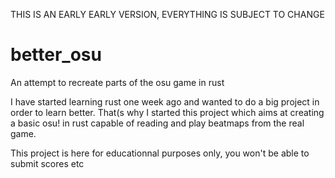 THIS IS AN EARLY EARLY VERSION, EVERYTHING IS SUBJECT TO CHANGE

# better_osu
An attempt to recreate parts of the osu game in rust

I have started learning rust one week ago and wanted to do a big project in order to learn better.
That(s why I started this project which aims at creating a basic osu! in rust capable of reading and play beatmaps from the real game.

This project is here for educationnal purposes only, you won't be able to submit scores etc
